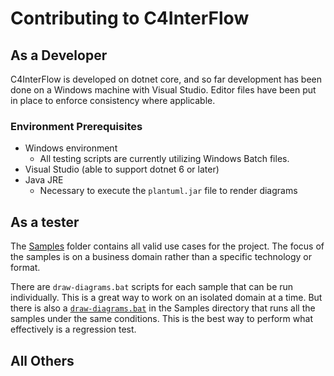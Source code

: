 # Contributing to C4InterFlow

## As a Developer

C4InterFlow is developed on dotnet core, and so far development has been done on a Windows machine with Visual Studio.
Editor files have been put in place to enforce consistency where applicable.

### Environment Prerequisites

* Windows environment
  * All testing scripts are currently utilizing Windows Batch files.
* Visual Studio (able to support dotnet 6 or later)
* Java JRE
  * Necessary to execute the `plantuml.jar` file to render diagrams

## As a tester

The [Samples](./Samples/) folder contains all valid use cases for the project.
The focus of the samples is on a business domain rather than a specific technology or format.

There are `draw-diagrams.bat` scripts for each sample that can be run individually.
This is a great way to work on an isolated domain at a time.
But there is also a [`draw-diagrams.bat`](./Samples/draw-diagrams.bat) in the Samples directory that runs all the samples under the same conditions.
This is the best way to perform what effectively is a regression test.

## All Others